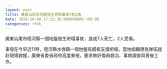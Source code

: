 ```yaml
---
layout: post
title: 廣東汕尾有地盤發生坍塌事故7死2傷
date: 2020-10-08 17:32:30.000000000 +08:00
categories: rthk
---
```


廣東汕尾市陸河縣一個地盤發生坍塌事故，造成7人死亡，2人受傷。

事發在今早近11時，陸河縣水唇鎮一個地盤有模板支撐坍塌，當地組織應急隊伍趕赴現場救援，廣東省委省政府高度重視，要求做好傷員救治、事故調查與善後工作。
